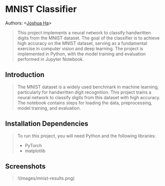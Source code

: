 # MNIST Classifier
Authors: \<[Joshua Ha](https://github.com/UserIsBlank)\>
> This project implements a neural network to classify handwritten digits from the MNIST dataset. The goal of the classifier is to achieve high accuracy on the MNIST dataset, serving as a 
> fundamental exercise in computer vision and deep learning. The project is implemented in Python, with the model training and evaluation performed in Jupyter Notebook.
## Introduction
> The MNIST dataset is a widely used benchmark in machine learning, particularly for handwritten digit recognition. This project trains a neural network to classify digits from this dataset with 
> high accuracy. The notebook contains steps for loading the data, preprocessing, model training, and evaluation.
## Installation Dependencies
> To run this project, you will need Python and the following libraries:
> * PyTorch
> * matplotlib
## Screenshots
> !(images/mnist-results.png)
